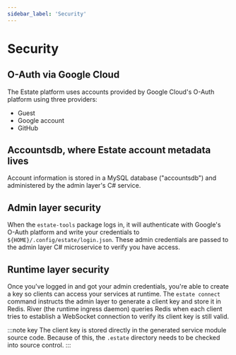 ```yaml
---
sidebar_label: 'Security'
---
```


# Security

## O-Auth via Google Cloud

The Estate platform uses accounts provided by Google Cloud's O-Auth platform using three providers:

* Guest
* Google account
* GitHub

## Accountsdb, where Estate account metadata lives

Account information is stored in a MySQL database ("accountsdb") and administered by the admin layer's C# service. 

## Admin layer security

When the `estate-tools` package logs in, it will authenticate with Google's O-Auth platform and write your credentials to `${HOME}/.config/estate/login.json`. These admin credentials are passed to the admin layer C# microservice to verify you have access.

## Runtime layer security

Once you've logged in and got your admin credentials, you're able to create a key so clients can access your services at runtime.
The `estate connect` command instructs the admin layer to generate a client key and store it in Redis. River (the runtime ingress daemon) queries Redis when each client tries to establish a WebSocket connection to verify its client key is still valid.

:::note key
The client key is stored directly in the generated service module source code. Because of this, the `.estate` directory needs to be checked into source control.
:::

